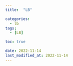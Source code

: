 ```yaml
---
title:  "LB" 

categories:
  - lb
tags:
  - [LB]

toc: true

date: 2022-11-14
last_modified_at: 2022-11-14
---
```



